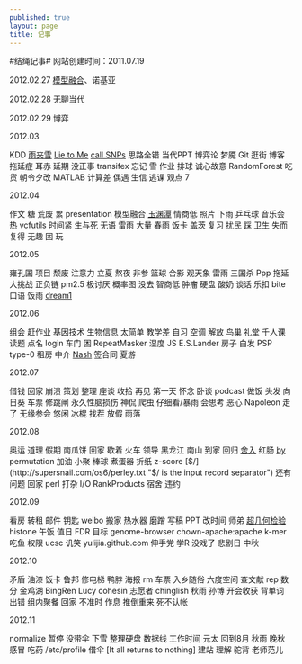 ```yaml
--- 
published: true
layout: page
title: 记事
---
```

#结绳记事#
网站创建时间：2011.07.19


2012.02.27 [模型融合](http://www.slideshare.net/xlvector/how-to-do-model-ensemble "How to do Model Ensemble")、诺基亚


2012.02.28 无聊[当代](http://www.google.com.hk/search?hl=zh-CN&amp;newwindow=1&amp;safe=strict&amp;client=firefox-a&amp;hs=yV4&amp;rls=org.mozilla%3Azh-CN%3Aunofficial&amp;biw=1680&amp;bih=881&amp;q=%E4%B8%AD%E5%9B%BD%E9%A9%AC%E5%85%8B%E6%80%9D%E4%B8%BB%E4%B9%89%E4%B8%8E%E5%BD%93%E4%BB%A3&amp;oq=%E4%B8%AD%E5%9B%BD%E9%A9%AC%E5%85%8B%E6%80%9D%E4%B8%BB%E4%B9%89%E4%B8%8E%E5%BD%93%E4%BB%A3&amp;aq=f&amp;aqi=&amp;aql=&amp;gs_sm=3&amp;gs_upl=8161l8161l0l8512l1l1l0l0l0l0l65l65l1l1l0&amp;gs_l=serp.3...8161l8161l0l8512l1l1l0l0l0l0l65l65l1l1l0 "中国马克思主义与当代")


2012.02.29 博弈


2012.03


KDD [雨夹雪](http://weather.news.sina.com.cn/news/2012/0302/73005.html "雨夹雪") [Lie to Me](http://en.wikipedia.org/wiki/Lie_to_Me "Lie to Me") [call SNPs](http://ged.msu.edu/angus/tutorials-2011/snp_tutorial.html "Calling SNPs with Samtools") 思路全错 当代PPT 博弈论 梦魇 Git 逛街 博客 拖延症 耳赤 延期 没正事 transifex 忘记 雪 作业 排球 诚心故意 RandomForest 吃货 朝令夕改 MATLAB 计算差 偶遇 生信 逃课 观点 7


2012.04


作文 糖 荒废 累 presentation 模型融合 [玉渊潭](http://yulijia.github.com/cn/%E6%B8%B8%E7%8E%A9%E6%8C%87%E5%8D%97/2012/04/15/Yuyuantan-Park.html "玉渊潭赏花") 情商低 照片 下雨 乒乓球 音乐会 热 vcfutils 时间紧 生与死 无语 雷雨 大量 春雨 饭卡 盖茨 复习 扰民 踩 卫生 失而复得 无趣 困 玩


2012.05


雍孔国 项目 颓废 注意力 立夏 熬夜 非参 篮球 合影 观天象 雷雨 三国杀 Ppp 拖延 大挑战 正负链 pm2.5 极讨厌 概率图 没去 智商低 肿瘤 硬盘 酸奶 谈话 乐扣 bite 口语 饭雨 [dream1](http://www.stanford.edu/group/wonglab/ "Wong Lab")


2012.06


组会 赶作业 基因技术 生物信息 太简单 教学差 自习 空调 解放 鸟巢 礼堂 千人课 读题 点名 login 车门 困 RepeatMasker 湿度 JS E.S.Lander 房子 白发 PSP type-0 租房 中介 [Nash](http://web.math.princeton.edu/jfnj/ "John F. Nash, Jr.") 签合同 夏游


2012.07


借钱 回家 崩溃 策划 整理 座谈 收拾 再见 第一天 怀念 卧谈 podcast 做饭 头发 向日葵 车票 修跳闸 永久性脑损伤 神侃 爬虫 仔细看/暴雨 会思考 恶心 Napoleon 走了 无缘参会 悠闲 冰棍 找茬 放假 雨落


2012.08


奥运 道理 假期 南瓜饼 回家 歇着 火车 领导 黑龙江 南山 到家 回归 [舍入](http://www.diycalculator.com/sp-round.shtml "舍入方法") 红肠 [by](https://nsaunders.wordpress.com/2010/08/20/a-brief-introduction-to-apply-in-r/ "A brief introduction to “apply” in R") permutation 加油 小聚 棒球 煮蛋器 折纸 z-score [$/](http://supersnail.com/os6/perley.txt "$/ is the input record separator") 还有问题 回家 perl 打杂 I/O RankProducts 宿舍 违约


2012.09


看房 转租 邮件 钥匙 weibo 搬家 热水器 磨蹭 写稿 PPT 改时间 师弟 [超几何检验](http://ygc.name/2012/04/28/enrichment-analysis/ "超几何检验") histone 午饭 值日 FDR 目标 genome-browser chown-apache:apache k-mer 吃鱼 权限 ucsc 讥笑 yulijia.github.com 伸手党 学R 没戏了 悲剧日 中秋


2012.10


矛盾 油漆 饭卡 鲁邦 修电梯 鸭脖 海报 rm 车票 入乡随俗 六度空间 查文献 rep 数分 金鸡湖 BingRen Lucy cohesin 志愿者 chinglish 秋雨 孙博 开会收获 背单词 出错 组内聚餐 回家 不准时 作息 推倒重来 死不认帐 


2012.11


normalize 暂停 没带伞 下雪 整理硬盘 数据线 工作时间 元太 回到8月 秋雨 晚秋 感冒 吃药 /etc/profile 借伞 [It all returns to nothing] 建站 理解 驼背 老师范儿

